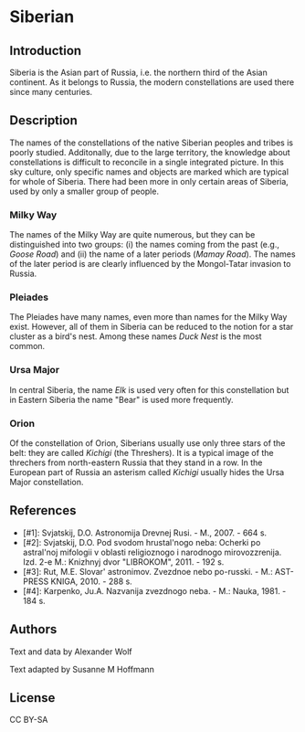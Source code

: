 # Siberian

## Introduction

Siberia is the Asian part of Russia, i.e. the northern third of the Asian
continent. As it belongs to Russia, the modern constellations are used there
since many centuries.

## Description

The names of the constellations of the native Siberian peoples and tribes is
poorly studied. Additonally, due to the large territory, the knowledge about
constellations is difficult to reconcile in a single integrated picture. In
this sky culture, only specific names and objects are marked which are typical
for whole of Siberia. There had been more in only certain areas of Siberia,
used by only a smaller group of people.

### Milky Way

The names of the Milky Way are quite numerous, but they can be distinguished
into two groups: (i) the names coming from the past (e.g., _Goose Road_) and
(ii) the name of a later periods (_Mamay Road_). The names of the later period
is are clearly influenced by the Mongol-Tatar invasion to Russia.

### Pleiades

The Pleiades have many names, even more than names for the Milky Way exist.
However, all of them in Siberia can be reduced to the notion for a star cluster
as a bird's nest. Among these names _Duck Nest_ is the most common.

### Ursa Major

In central Siberia, the name _Elk_ is used very often for this constellation
but in Eastern Siberia the name "Bear" is used more frequently.

### Orion

Of the constellation of Orion, Siberians usually use only three stars of the
belt: they are called _Kichigi_ (the Threshers). It is a typical image of the
threchers from north-eastern Russia that they stand in a row. In the European
part of Russia an asterism called _Kichigi_ usually hides the Ursa Major
constellation.

## References

 - [#1]: Svjatskij, D.O. Astronomija Drevnej Rusi. - M., 2007. - 664 s.
 - [#2]: Svjatskij, D.O. Pod svodom hrustal'nogo neba: Ocherki po astral'noj mifologii v oblasti religioznogo i narodnogo mirovozzrenija. Izd. 2-e M.: Knizhnyj dvor "LIBROKOM", 2011. - 192 s.
 - [#3]: Rut, M.E. Slovar' astronimov. Zvezdnoe nebo po-russki. - M.: AST-PRESS KNIGA, 2010. - 288 s.
 - [#4]: Karpenko, Ju.A. Nazvanija zvezdnogo neba. - M.: Nauka, 1981. - 184 s.

## Authors

Text and data by Alexander Wolf

Text adapted by Susanne M Hoffmann

## License

CC BY-SA
